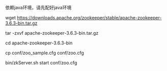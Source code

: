 依赖java环境，请先配好java环境

wget https://downloads.apache.org/zookeeper/stable/apache-zookeeper-3.6.3-bin.tar.gz

tar -zxvf apache-zookeeper-3.6.3-bin.tar.gz

cd apache-zookeeper-3.6.3-bin

cp conf/zoo_sample.cfg conf/zoo.cfg

bin/zkServer.sh start conf/zoo.cfg 

